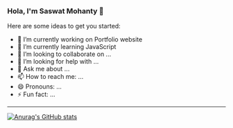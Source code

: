 ### Hola, I'm Saswat Mohanty 👋


Here are some ideas to get you started:

- 🔭 I’m currently working on Portfolio website
- 🌱 I’m currently learning JavaScript
- 👯 I’m looking to collaborate on ...
- 🤔 I’m looking for help with ...
- 💬 Ask me about ...
- 📫 How to reach me: ...
- 😄 Pronouns: ...
- ⚡ Fun fact: ...

---

[![Anurag's GitHub stats](https://github-readme-stats.vercel.app/api?username=Saswat7101&count_private=true&show_icons=true&theme=highcontrast)](https://github.com/anuraghazra/github-readme-stats)


